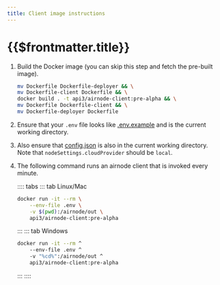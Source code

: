 ```yaml
---
title: Client image instructions
---
```


# {{$frontmatter.title}}

<TOC class="table-of-contents" :include-level="[2,3]" />

1. Build the Docker image (you can skip this step and fetch the pre-built image).
    ```sh
    mv Dockerfile Dockerfile-deployer && \
    mv Dockerfile-client Dockerfile && \
    docker build . -t api3/airnode-client:pre-alpha && \
    mv Dockerfile Dockerfile-client && \
    mv Dockerfile-deployer Dockerfile
    ```

2. Ensure that your `.env` file looks like [.env.example](https://github.com/api3dao/airnode/blob/pre-alpha/packages/node/__dev__/.env.example) and is the current working directory.

3. Also ensure that [config.json](https://github.com/api3dao/airnode/blob/pre-alpha/packages/node/__dev__/config.json.example) is also in the current working directory. Note that `nodeSettings.cloudProvider` should be `local`.

4. The following command runs an airnode client that is invoked every minute.

    :::: tabs
    ::: tab Linux/Mac
      ```sh
      docker run -it --rm \
          --env-file .env \
          -v $(pwd):/airnode/out \
          api3/airnode-client:pre-alpha
      ```
    :::
    ::: tab Windows
      ```sh
      docker run -it --rm ^
          --env-file .env ^
          -v "%cd%":/airnode/out ^
          api3/airnode-client:pre-alpha
      ```
    :::
    ::::
